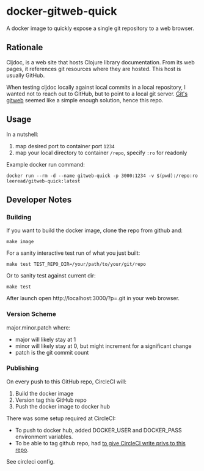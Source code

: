 # docker-gitweb-quick

A docker image to quickly expose a single git repository to a web browser.

## Rationale

Cljdoc, is a web site that hosts Clojure library documentation. From its web pages, it references 
git resources where they are hosted. This host is usually GitHub.

When testing cljdoc locally against local commits in a local repository, I wanted not to reach out to
GitHub, but to point to a local git server. [Git's gitweb](https://git-scm.com/docs/gitweb) seemed like
a simple enough solution, hence this repo.

## Usage

In a nutshell:

1. map desired port to container port `1234`
2. map your local directory to container `/repo`, specify `:ro` for readonly

Example docker run command:
```
docker run --rm -d --name gitweb-quick -p 3000:1234 -v $(pwd):/repo:ro leeread/gitweb-quick:latest
```

## Developer Notes

### Building

If you want to build the docker image, clone the repo from github and:
```
make image 
```

For a sanity interactive test run of what you just built:
```
make test TEST_REPO_DIR=/your/path/to/your/git/repo
```
Or to sanity test against current dir:
```
make test
```

After launch open http://localhost:3000/?p=.git in your web browser.

### Version Scheme

major.minor.patch where:

- major will likely stay at 1
- minor will likely stay at 0, but might increment for a significant change
- patch is the git commit count 

### Publishing

On every push to this GitHub repo, CircleCI will:

1. Build the docker image
2. Version tag this GitHub repo
3. Push the docker image to docker hub

There was some setup required at CircleCI: 

- To push to docker hub, added DOCKER_USER and DOCKER_PASS environment variables.
- To be able to tag github repo, had [to give CircleCI write privs to this repo](https://circleci.com/docs/2.0/gh-bb-integration/#creating-a-github-deploy-key).

See circleci config.

